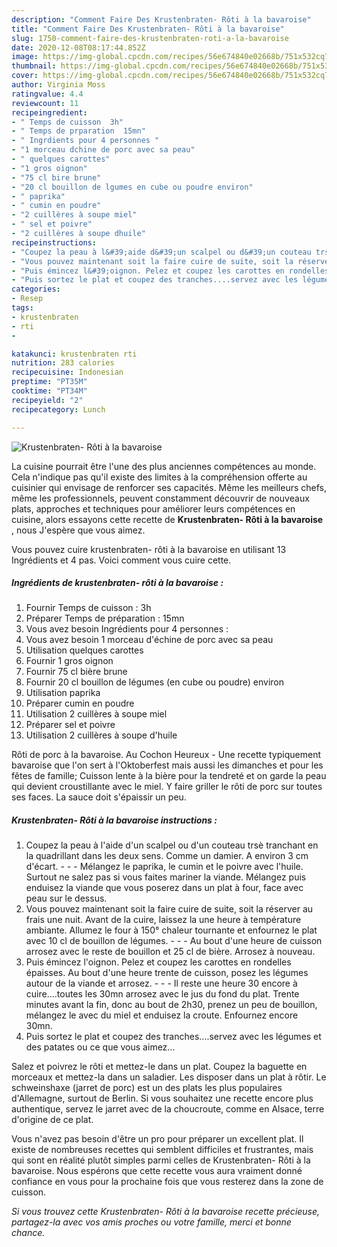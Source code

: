 ```yaml
---
description: "Comment Faire Des Krustenbraten- Rôti à la bavaroise"
title: "Comment Faire Des Krustenbraten- Rôti à la bavaroise"
slug: 1750-comment-faire-des-krustenbraten-roti-a-la-bavaroise
date: 2020-12-08T08:17:44.852Z
image: https://img-global.cpcdn.com/recipes/56e674840e02668b/751x532cq70/krustenbraten-roti-a-la-bavaroise-photo-principale-de-la-recette.jpg
thumbnail: https://img-global.cpcdn.com/recipes/56e674840e02668b/751x532cq70/krustenbraten-roti-a-la-bavaroise-photo-principale-de-la-recette.jpg
cover: https://img-global.cpcdn.com/recipes/56e674840e02668b/751x532cq70/krustenbraten-roti-a-la-bavaroise-photo-principale-de-la-recette.jpg
author: Virginia Moss
ratingvalue: 4.4
reviewcount: 11
recipeingredient:
- " Temps de cuisson  3h"
- " Temps de prparation  15mn"
- " Ingrdients pour 4 personnes "
- "1 morceau dchine de porc avec sa peau"
- " quelques carottes"
- "1 gros oignon"
- "75 cl bire brune"
- "20 cl bouillon de lgumes en cube ou poudre environ"
- " paprika"
- " cumin en poudre"
- "2 cuillères à soupe miel"
- " sel et poivre"
- "2 cuillères à soupe dhuile"
recipeinstructions:
- "Coupez la peau à l&#39;aide d&#39;un scalpel ou d&#39;un couteau trsè tranchant en la quadrillant dans les deux sens. Comme un damier. A environ 3 cm d&#39;écart.  - Mélangez le paprika, le cumin et le poivre avec l&#39;huile. Surtout ne salez pas si vous faites mariner la viande. Mélangez puis enduisez la viande que vous poserez dans un plat à four, face avec peau sur le dessus."
- "Vous pouvez maintenant soit la faire cuire de suite, soit la réserver au frais une nuit. Avant de la cuire, laissez la une heure à température ambiante. Allumez le four à 150° chaleur tournante et enfournez le plat avec 10 cl de bouillon de légumes.   - Au bout d&#39;une heure de cuisson arrosez avec le reste de bouillon et 25 cl de bière. Arrosez à nouveau."
- "Puis émincez l&#39;oignon. Pelez et coupez les carottes en rondelles épaisses. Au bout d&#39;une heure trente de cuisson, posez les légumes autour de la viande et arrosez.  - Il reste une heure 30 encore à cuire....toutes les 30mn arrosez avec le jus du fond du plat. Trente minutes avant la fin, donc au bout de 2h30, prenez un peu de bouillon, mélangez le avec du miel et enduisez la croute. Enfournez encore 30mn."
- "Puis sortez le plat et coupez des tranches....servez avec les légumes et des patates ou ce que vous aimez..."
categories:
- Resep
tags:
- krustenbraten
- rti
- 

katakunci: krustenbraten rti  
nutrition: 283 calories
recipecuisine: Indonesian
preptime: "PT35M"
cooktime: "PT34M"
recipeyield: "2"
recipecategory: Lunch

---
```



![Krustenbraten- Rôti à la bavaroise](https://img-global.cpcdn.com/recipes/56e674840e02668b/751x532cq70/krustenbraten-roti-a-la-bavaroise-photo-principale-de-la-recette.jpg)

La cuisine pourrait être l'une des plus anciennes compétences au monde. Cela n'indique pas qu'il existe des limites à la compréhension offerte au cuisinier qui envisage de renforcer ses capacités. Même les meilleurs chefs, même les professionnels, peuvent constamment découvrir de nouveaux plats, approches et techniques pour améliorer leurs compétences en cuisine, alors essayons cette recette de <strong> Krustenbraten- Rôti à la bavaroise </strong>, nous J'espère que vous aimez.

<!--inarticleads1-->

Vous pouvez cuire krustenbraten- rôti à la bavaroise en utilisant 13 Ingrédients et 4 pas. Voici comment vous cuire cette.

##### Ingrédients de krustenbraten- rôti à la bavaroise :

1. Fournir  Temps de cuisson : 3h
1. Préparer  Temps de préparation : 15mn
1. Vous avez besoin  Ingrédients pour 4 personnes :
1. Vous avez besoin 1 morceau d&#39;échine de porc avec sa peau
1. Utilisation  quelques carottes
1. Fournir 1 gros oignon
1. Fournir 75 cl bière brune
1. Fournir 20 cl bouillon de légumes (en cube ou poudre) environ
1. Utilisation  paprika
1. Préparer  cumin en poudre
1. Utilisation 2 cuillères à soupe miel
1. Préparer  sel et poivre
1. Utilisation 2 cuillères à soupe d&#39;huile


Rôti de porc à la bavaroise. Au Cochon Heureux - Une recette typiquement bavaroise que l&#39;on sert à l&#39;Oktoberfest mais aussi les dimanches et pour les fêtes de famille; Cuisson lente à la bière pour la tendreté et on garde la peau qui devient croustillante avec le miel. Y faire griller le rôti de porc sur toutes ses faces. La sauce doit s&#39;épaissir un peu. 

<!--inarticleads2-->

##### Krustenbraten- Rôti à la bavaroise instructions :

1. Coupez la peau à l&#39;aide d&#39;un scalpel ou d&#39;un couteau trsè tranchant en la quadrillant dans les deux sens. Comme un damier. A environ 3 cm d&#39;écart. -  - - Mélangez le paprika, le cumin et le poivre avec l&#39;huile. Surtout ne salez pas si vous faites mariner la viande. Mélangez puis enduisez la viande que vous poserez dans un plat à four, face avec peau sur le dessus.
1. Vous pouvez maintenant soit la faire cuire de suite, soit la réserver au frais une nuit. Avant de la cuire, laissez la une heure à température ambiante. Allumez le four à 150° chaleur tournante et enfournez le plat avec 10 cl de bouillon de légumes.  -  - - Au bout d&#39;une heure de cuisson arrosez avec le reste de bouillon et 25 cl de bière. Arrosez à nouveau.
1. Puis émincez l&#39;oignon. Pelez et coupez les carottes en rondelles épaisses. Au bout d&#39;une heure trente de cuisson, posez les légumes autour de la viande et arrosez. -  - - Il reste une heure 30 encore à cuire....toutes les 30mn arrosez avec le jus du fond du plat. Trente minutes avant la fin, donc au bout de 2h30, prenez un peu de bouillon, mélangez le avec du miel et enduisez la croute. Enfournez encore 30mn.
1. Puis sortez le plat et coupez des tranches....servez avec les légumes et des patates ou ce que vous aimez...


Salez et poivrez le rôti et mettez-le dans un plat. Coupez la baguette en morceaux et mettez-la dans un saladier. Les disposer dans un plat à rôtir. Le schweinshaxe (jarret de porc) est un des plats les plus populaires d&#39;Allemagne, surtout de Berlin. Si vous souhaitez une recette encore plus authentique, servez le jarret avec de la choucroute, comme en Alsace, terre d&#39;origine de ce plat. 

<!--inarticleads1-->

<p>
Vous n'avez pas besoin d'être un pro pour préparer un excellent plat. Il existe de nombreuses recettes qui semblent difficiles et frustrantes, mais qui sont en réalité plutôt simples parmi celles de Krustenbraten- Rôti à la bavaroise. Nous espérons que cette recette vous aura vraiment donné confiance en vous pour la prochaine fois que vous resterez dans la zone de cuisson.
</p>

<p>
<i>Si vous trouvez cette Krustenbraten- Rôti à la bavaroise recette précieuse, partagez-la avec vos amis proches ou votre famille, merci et bonne chance.</i>
</p>
